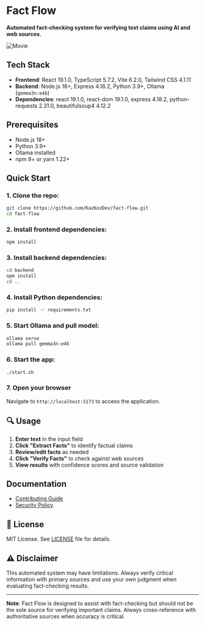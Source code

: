 # Fact Flow

**Automated fact-checking system for verifying text claims using AI and web sources.**

![Movie](https://github.com/user-attachments/assets/325b92eb-39e7-492d-a9c0-cef97bebe47a)


## Tech Stack

* **Frontend**: React 19.1.0, TypeScript 5.7.2, Vite 6.2.0, Tailwind CSS 4.1.11
* **Backend**: Node.js 18+, Express 4.18.2, Python 3.9+, Ollama (`gemma3n:e4b`)
* **Dependencies**: react 19.1.0, react-dom 19.1.0, express 4.18.2, python-requests 2.31.0, beautifulsoup4 4.12.2

## Prerequisites

* Node.js 18+
* Python 3.9+
* Ollama installed
* npm 9+ or yarn 1.22+

## Quick Start

### 1. Clone the repo:

```bash
git clone https://github.com/KazKozDev/fact-flow.git
cd fact-flow
```

### 2. Install frontend dependencies:

```bash
npm install
```

### 3. Install backend dependencies:

```bash
cd backend
npm install
cd ..
```

### 4. Install Python dependencies:

```bash
pip install -r requirements.txt
```

### 5. Start Ollama and pull model:

```bash
ollama serve
ollama pull gemma3n:e4b
```

### 6. Start the app:

```bash
./start.sh
```

### 7. Open your browser

Navigate to `http://localhost:5173` to access the application.

## 🔍 Usage

1. **Enter text** in the input field
2. **Click "Extract Facts"** to identify factual claims
3. **Review/edit facts** as needed
4. **Click "Verify Facts"** to check against web sources
5. **View results** with confidence scores and source validation

## Documentation

* [Contributing Guide](CONTRIBUTING.md)
* [Security Policy](SECURITY.md)

## 📄 License

MIT License. See [LICENSE](LICENSE) file for details.

## ⚠️ Disclaimer

This automated system may have limitations. Always verify critical information with primary sources and use your own judgment when evaluating fact-checking results.

---

**Note**: Fact Flow is designed to assist with fact-checking but should not be the sole source for verifying important claims. Always cross-reference with authoritative sources when accuracy is critical.
